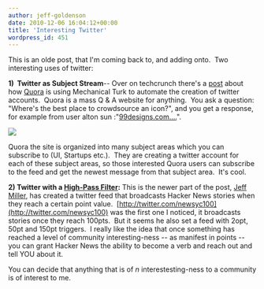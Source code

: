 ```yaml
---
author: jeff-goldenson
date: 2010-12-06 16:04:12+00:00
title: 'Interesting Twitter'
wordpress_id: 451
---
```


This is an olde post, that I'm coming back to, and adding onto.  Two interesting uses of twitter:

**1)  Twitter as Subject Stream**-- Over on techcrunch there's a [post](http://techcrunch.com/2010/11/09/why-is-quora-mass-creating-twitter-accounts-on-mechanical-turk/) about how [Quora](http://www.quora.com/) is using Mechanical Turk to automate the creation of twitter accounts.  Quora is a mass  Q & A website for anything.  You ask a question: "Where's the best  place to crowdsource an icon?", and you get a response, for example from user alton  sun :"[99designs.com....](http://99designs.com/)".

[![](http://librarylab.law.harvard.edu/blog/wp-content/uploads/2010/11/Picture-202.png)](http://techcrunch.com/2010/11/09/why-is-quora-mass-creating-twitter-accounts-on-mechanical-turk/)

Quora the site is organized into many subject areas which you can subscribe to (UI, Startups etc.).  They are creating a twitter account for each of these subject areas, so those interested Quora users can subscribe to the feed and get the newest message from that subject area.  It's cool.

**2) Twitter with a [High-Pass Filter](http://en.wikipedia.org/wiki/Highpass_filter):** This is the newer part of the post, [Jeff Miller](http://about.me/jeffmiller), has created a twitter feed that broadcasts Hacker News stories when they reach a certain point value.  [http://twitter.com/newsyc100](http://twitter.com/newsyc100) was the first one I noticed, it broadcasts stories once they reach 100pts.  But it seems he also set a feed with 2opt, 50pt and 150pt triggers.  I really like the idea that once something has reached a level of community interesting-ness -- as manifest in points -- you can grant Hacker News the ability to become a verb and reach out and tell YOU about it.

You can decide that anything that is of _n_ interestesting-ness to a community is of interest to me.
